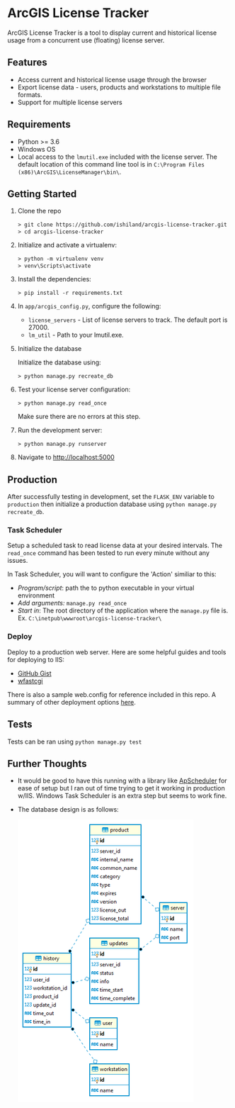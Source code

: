 ArcGIS License Tracker
============
ArcGIS License Tracker is a tool to display current and historical license usage from a concurrent use (floating) license server.

## Features
* Access current and historical license usage through the browser
* Export license data - users, products and workstations to multiple file formats. 
* Support for multiple license servers

## Requirements
 * Python >= 3.6
 * Windows OS
 * Local access to the `lmutil.exe` included with the license server. The default location of this command line tool is in `C:\Program Files (x86)\ArcGIS\LicenseManager\bin\`.

## Getting Started

1. Clone the repo
    ```
    > git clone https://github.com/ishiland/arcgis-license-tracker.git
    > cd arcgis-license-tracker
    ```

2. Initialize and activate a virtualenv:
    ```
    > python -m virtualenv venv
    > venv\Scripts\activate
    ```

3. Install the dependencies:
    ```
    > pip install -r requirements.txt
    ```

4. In `app/arcgis_config.py`, configure the following:
    * `license_servers` - List of license servers to track. The default port is 27000.
    * `lm_util` - Path to your lmutil.exe. 
    
5. Initialize the database
    
    Initialize the database using:
    ```
    > python manage.py recreate_db
    ```

6. Test your license server configuration:
    ```
    > python manage.py read_once
    ```
    Make sure there are no errors at this step.
  
7. Run the development server:
    ```
    > python manage.py runserver
    ```

8. Navigate to [http://localhost:5000](http://localhost:5000)

## Production
After successfully testing in development, set the `FLASK_ENV` variable to `production` then initialize a production database using `python manage.py recreate_db`.

### Task Scheduler
Setup a scheduled task to read license data at your desired intervals. The `read_once` command has been tested to run every minute without any issues.  

In Task Scheduler, you will want to configure the 'Action' similiar to this:
 - *Program/script*: path the to python executable in your virtual environment
 - *Add arguments:* `manage.py read_once`
 - *Start in*: The root directory of the application where the `manage.py` file is.  Ex. `C:\inetpub\wwwroot\arcgis-license-tracker\`

### Deploy
Deploy to a production web server. Here are some helpful guides and tools for deploying to IIS:
 - [GitHub Gist](https://gist.github.com/bparaj/ac8dd5c35a15a7633a268e668f4d2c94)
 - [wfastcgi](https://pypi.org/project/wfastcgi/)
 
There is also a sample web.config for reference included in this repo. A summary of other deployment options [here](https://flask.palletsprojects.com/en/1.1.x/deploying/).

## Tests
Tests can be ran using `python manage.py test`

## Further Thoughts
 - It would be good to have this running with a library like [ApScheduler](https://github.com/agronholm/apscheduler) for ease of setup but I ran out of time trying to get it working in production w/IIS.  Windows Task Scheduler is an extra step but seems to work fine. 
 - The database design is as follows:
    
   ![alt text](database.png "Database Diagram")